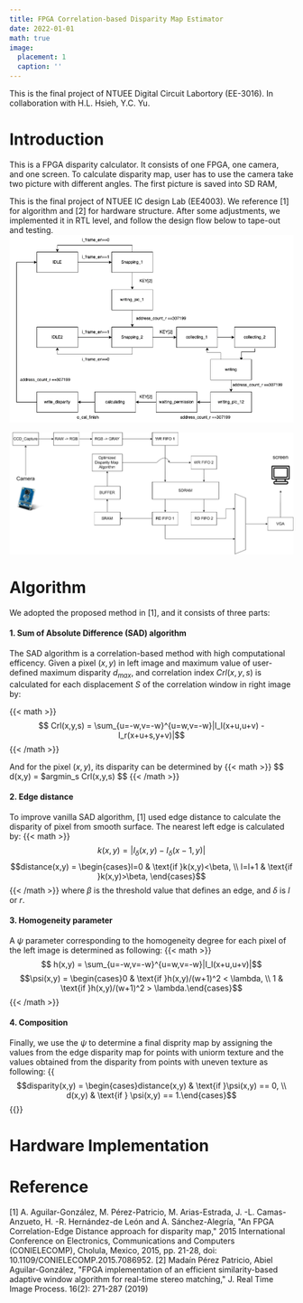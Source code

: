```yaml
---
title: FPGA Correlation-based Disparity Map Estimator
date: 2022-01-01
math: true
image:
  placement: 1
  caption: ''
---
```

This is the final project of NTUEE Digital Circuit Labortory (EE-3016).
In collaboration with H.L. Hsieh, Y.C. Yu.

# Introduction
This is a FPGA disparity calculator. It consists of one FPGA, one camera, and one screen. To calculate disparity map, user has to use the camera take two picture with different angles. The first picture is saved into SD RAM, 


This is the final project of NTUEE IC design Lab (EE4003).
We reference [1] for algorithm and [2] for hardware structure. After some adjustments, we implemented it in RTL level, and follow the design flow below to tape-out and testing. 
![png](img/DCLab_final_FSM.drawio.png "Finite state machine")

![png](img/block_diagram.png "Block Diagram")


# Algorithm
We adopted the proposed method in [1], and it consists of three parts:
#### 1. Sum of Absolute Difference (SAD) algorithm
The SAD algorithm is a correlation-based method with high computational efficency. Given a pixel $(x,y)$ in left image and maximum value of user-defined maximum disparity $d_{max}$, and correlation index $Crl(x,y,s)$ is calculated for each displacement $S$ of the correlation window in right image by:

{{< math >}}
$$ Crl(x,y,s) = \sum_{u=-w,v=-w}^{u=w,v=-w}|I_l(x+u,u+v) - I_r(x+u+s,y+v)|$$
{{< /math >}}

And for the pixel $(x,y)$, its disparity can be determined by 
{{< math >}}
$$ d(x,y) = $argmin_s Crl(x,y,s) $$
{{< /math >}}

#### 2. Edge distance
To improve vanilla SAD algorithm, [1] used edge distance to calculate the disparity of pixel from smooth surface. The nearest left edge is calculated by: 
{{< math >}}
$$k(x,y) = |I_{\delta}(x,y)-I_{\delta}(x-1,y)|$$
$$distance(x,y) = \begin{cases}l=0 & \text{if }k(x,y)<\beta, \\
l=l+1 & \text{if }k(x,y)>\beta,  \end{cases}$$
{{< /math >}}
where $\beta$ is the threshold value that defines an edge, and $\delta$ is $l$ or $r$.

#### 3. Homogeneity parameter 
A $\psi$ parameter corresponding to the homogeneity degree for each pixel of the left image is determined as following:
{{< math >}}
$$ h(x,y) = \sum_{u=-w,v=-w}^{u=w,v=-w}|I_l(x+u,u+v)|$$
$$\psi(x,y) = \begin{cases}0 & \text{if }h(x,y)/(w+1)^2 < \lambda, \\
1 & \text{if }h(x,y)/(w+1)^2 > \lambda.\end{cases}$$
{{< /math >}}

#### 4. Composition
Finally, we use the $\psi$ to determine a final disprity map by assigning the values from the edge disparity map for points with uniorm texture and the values obtained from the disparity from points with uneven texture as following: 
{{<math>}}
$$disparity(x,y) = \begin{cases}distance(x,y) & \text{if }\psi(x,y) == 0, \\
d(x,y) & \text{if } \psi(x,y) == 1.\end{cases}$$
{{</math>}}

# Hardware Implementation


# Reference
[1] A. Aguilar-González, M. Pérez-Patricio, M. Arias-Estrada, J. -L. Camas-Anzueto, H. -R. Hernández-de León and A. Sánchez-Alegría, "An FPGA Correlation-Edge Distance approach for disparity map," 2015 International Conference on Electronics, Communications and Computers (CONIELECOMP), Cholula, Mexico, 2015, pp. 21-28, doi: 10.1109/CONIELECOMP.2015.7086952.
[2] Madaín Pérez Patricio, Abiel Aguilar-González, "FPGA implementation of an efficient similarity-based adaptive window algorithm for real-time stereo matching," J. Real Time Image Process. 16(2): 271-287 (2019)